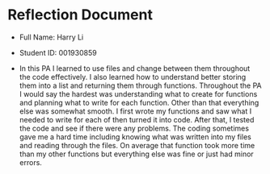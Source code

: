 # Reflection Document

* Full Name:  Harry Li
* Student ID:  001930859

* In this PA I learned to use files and change between them throughout the code effectively. I also learned how to understand better storing them into a list and returning them through functions. Throughout the PA I would say the hardest was understanding what to create for functions and planning what to write for each function. Other than that everything else was somewhat smooth. I first wrote my functions and saw what I needed to write for each of then turned it into code. After that, I tested the code and see if there were any problems. The coding sometimes gave me a hard time including knowing what was written into my files and reading through the files. On average that function took more time than my other functions but everything else was fine or just had minor errors.





